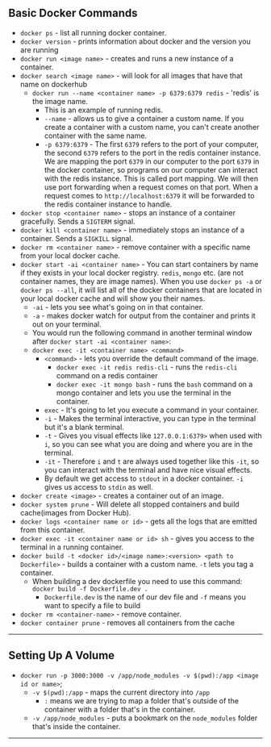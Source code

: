 ## Basic Docker Commands
- `docker ps` - list all running docker container.
- `docker version` - prints information about docker and the version you are running
- `docker run <image name>` - creates and runs a new instance of a container.
- `docker search <image name>` - will look for all images that have that name on dockerhub
  - `docker run --name <container name> -p 6379:6379 redis` - 'redis' is the image name.
    - This is an example of running redis.
    - `--name` - allows us to give a container a custom name. If you create a container with a custom name, you can't create another container with the same name.
    - `-p 6379:6379` - The first `6379` refers to the port of your computer, the second `6379` refers to the port in the redis container instance. We are mapping the port `6379` in our computer to the port `6379` in the docker container, so programs on our computer can interact with the redis instance. This is called port mapping. We will then use port forwarding when a request comes on that port. When a request comes to `http://localhost:6379` it will be forwarded to the redis container instance to handle.
- `docker stop <container name>` - stops an instance of a container gracefully. Sends a `SIGTERM` signal.
- `docker kill <container name>` - immediately stops an instance of a container. Sends a `SIGKILL` signal.
- `docker rm <container name>` - remove container with a specific name from your local docker cache.
- `docker start -ai <container name>` - You can start containers by name if they exists in your local docker registry. `redis`, `mongo` etc. (are not container names, they are image names). When you use `docker ps -a` or `docker ps --all`, it will list all of the docker containers that are located in your local docker cache and will show you their names.
  - `-ai` - lets you see what's going on in that container.
  - `-a` - makes docker watch for output from the container and prints it out on your terminal.
  - You would run the following command in another terminal window after `docker start -ai <container name>`:
  - `docker exec -it <container name> <command>`
      - `<command>` - lets you override the default command of the image.
        - `docker exec -it redis redis-cli` - runs the `redis-cli` command on a redis container
        - `docker exec -it mongo bash` - runs the `bash` command on a mongo container and lets you use the terminal in the container.
      - `exec` - It's going to let you execute a command in your container.
      - `-i` - Makes the terminal interactive, you can type in the terminal but it's a blank terminal.
      - `-t` - Gives you visual effects like `127.0.0.1:6379>` when used with `i`, so you can see what you are doing and where you are in the terminal.
      - `-it` - Therefore `i` and `t` are always used together like this `-it`, so you can interact with the terminal and have nice visual effects.
      - By default we get access to `stdout` in a docker container. `-i` gives us access to `stdin` as well.
- `docker create <image>` - creates a container out of an image.
- `docker system prune` - Will delete all stopped containers and build cache(images from Docker Hub).
- `docker logs <container name or id>` - gets all the logs that are emitted from this container.
- `docker exec -it <container name or id> sh` - gives you access to the terminal in a running container.
- `docker build -t <docker id>/<image name>:<version> <path to Dockerfile>` - builds a container with a custom name. `-t` lets you tag a container.
  - When building a dev dockerfile you need to use this command: `docker build -f Dockerfile.dev .`
    - `Dockerfile.dev` is the name of our dev file and `-f` means you want to specify a file to build
- `docker rm <container-name>` - remove container.
- `docker container prune` - removes all containers from the cache
---

## Setting Up A Volume
- `docker run -p 3000:3000 -v /app/node_modules -v $(pwd):/app <image id or name>`;
  - `-v $(pwd):/app` - maps the current directory into `/app`
    - `:` means we are trying to map a folder that's outside of the container with a folder that's in the container.
  - `-v /app/node_modules` - puts a bookmark on the `node_modules` folder that's inside the container.
---